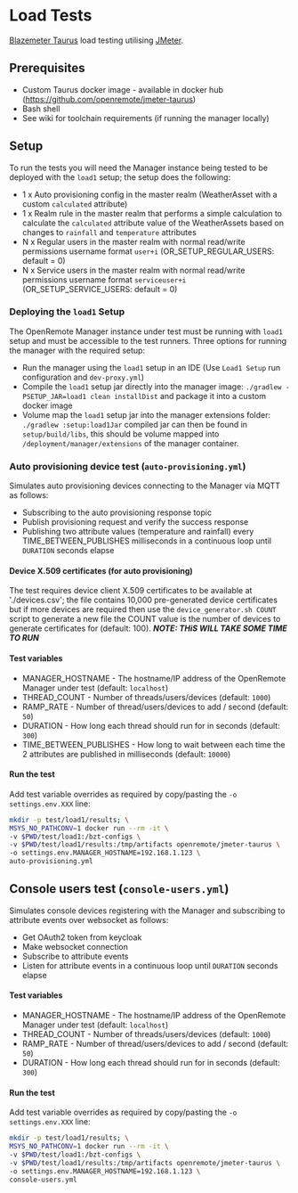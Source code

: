 # Load Tests
[Blazemeter Taurus](https://gettaurus.org/) load testing utilising [JMeter](https://jmeter.apache.org/).

## Prerequisites
* Custom Taurus docker image - available in docker hub (https://github.com/openremote/jmeter-taurus)
* Bash shell
* See wiki for toolchain requirements (if running the manager locally)

## Setup
To run the tests you will need the Manager instance being tested to be deployed with the
`load1` setup; the setup does the following:
* 1 x Auto provisioning config in the master realm (WeatherAsset with a custom `calculated` attribute)
* 1 x Realm rule in the master realm that performs a simple calculation to calculate the `calculated` attribute value of
  the WeatherAssets based on changes to `rainfall` and `temperature` attributes
* N x Regular users in the master realm with normal read/write permissions username format `user+i` (OR_SETUP_REGULAR_USERS: default = 0)
* N x Service users in the master realm with normal read/write permissions username format `serviceuser+i` (OR_SETUP_SERVICE_USERS: default = 0)



### Deploying the `load1` Setup
The OpenRemote Manager instance under test must be running with `load1` setup and must be accessible
to the test runners. Three options for running the manager with the required setup:

* Run the manager using the `load1` setup in an IDE (Use `Load1 Setup` run configuration and `dev-proxy.yml`)
* Compile the `load1` setup jar directly into the manager image: `./gradlew -PSETUP_JAR=load1 clean installDist`
and package it into a custom docker image 
* Volume map the `load1` setup jar into the manager extensions folder: `./gradlew :setup:load1Jar` compiled
jar can then be found in `setup/build/libs`, this should be volume mapped into `/deployment/manager/extensions` of the 
manager container.

### Auto provisioning device test (`auto-provisioning.yml`)
Simulates auto provisioning devices connecting to the Manager via MQTT as follows:

* Subscribing to the auto provisioning response topic
* Publish provisioning request and verify the success response
* Publishing two attribute values (temperature and rainfall) every TIME_BETWEEN_PUBLISHES milliseconds in a continuous loop until
`DURATION` seconds elapse

#### Device X.509 certificates (for auto provisioning)
The test requires device client X.509 certificates to be available at './devices.csv'; the file
contains 10,000 pre-generated device certificates but if more devices are required then use the `device_generator.sh COUNT`
script to generate a new file the COUNT value is the number of devices to generate certificates for (default: 100).
***NOTE: THiS WILL TAKE SOME TIME TO RUN***

#### Test variables
* MANAGER_HOSTNAME - The hostname/IP address of the OpenRemote Manager under test (default: `localhost`)
* THREAD_COUNT - Number of threads/users/devices (default: `1000`)
* RAMP_RATE - Number of thread/users/devices to add / second (default: `50`)
* DURATION - How long each thread should run for in seconds (default: `300`)
* TIME_BETWEEN_PUBLISHES - How long to wait between each time the 2 attributes are published in milliseconds (default: `10000`)

#### Run the test
Add test variable overrides as required by copy/pasting the `-o settings.env.XXX` line:
```bash
mkdir -p test/load1/results; \
MSYS_NO_PATHCONV=1 docker run --rm -it \
-v $PWD/test/load1:/bzt-configs \
-v $PWD/test/load1/results:/tmp/artifacts openremote/jmeter-taurus \
-o settings.env.MANAGER_HOSTNAME=192.168.1.123 \
auto-provisioning.yml
```



## Console users test (`console-users.yml`)
Simulates console devices registering with the Manager and subscribing to attribute events over websocket as follows:

* Get OAuth2 token from keycloak
* Make websocket connection
* Subscribe to attribute events
* Listen for attribute events in a continuous loop until `DURATION` seconds elapse


#### Test variables
* MANAGER_HOSTNAME - The hostname/IP address of the OpenRemote Manager under test (default: `localhost`)
* THREAD_COUNT - Number of threads/users/devices (default: `1000`)
* RAMP_RATE - Number of thread/users/devices to add / second (default: `50`)
* DURATION - How long each thread should run for in seconds (default: `300`)

#### Run the test
Add test variable overrides as required by copy/pasting the `-o settings.env.XXX` line:
```bash
mkdir -p test/load1/results; \
MSYS_NO_PATHCONV=1 docker run --rm -it \
-v $PWD/test/load1:/bzt-configs \
-v $PWD/test/load1/results:/tmp/artifacts openremote/jmeter-taurus \
-o settings.env.MANAGER_HOSTNAME=192.168.1.123 \
console-users.yml
```
